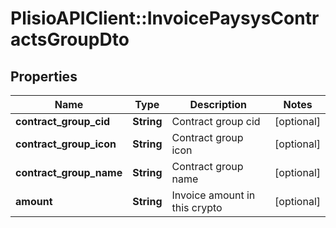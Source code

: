 # PlisioAPIClient::InvoicePaysysContractsGroupDto

## Properties
Name | Type | Description | Notes
------------ | ------------- | ------------- | -------------
**contract_group_cid** | **String** | Contract group cid | [optional] 
**contract_group_icon** | **String** | Contract group icon | [optional] 
**contract_group_name** | **String** | Contract group name | [optional] 
**amount** | **String** | Invoice amount in this crypto | [optional] 

